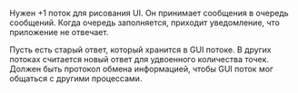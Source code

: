 Нужен +1 поток для рисования UI. Он принимает сообщения в очередь сообщений. Когда очередь заполняется, приходит уведомление, что приложение не отвечает.

Пусть есть старый ответ, который хранится в GUI потоке. В других потоках считается новый ответ для удвоенного количества точек. Должен быть протокол обмена информацией, чтобы GUI поток мог общаться с другими процессами.